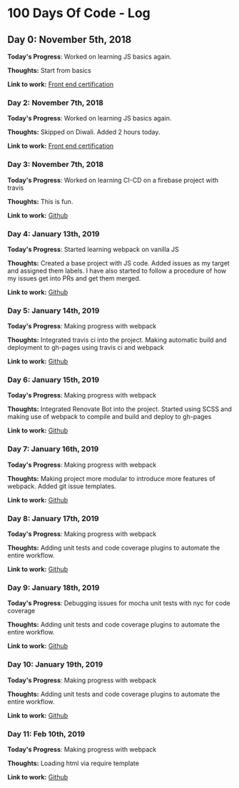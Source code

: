 # 100 Days Of Code - Log

## Day 0: November 5th, 2018

**Today's Progress**: Worked on learning JS basics again.

**Thoughts:** Start from basics

**Link to work:** [Front end certification](https://www.freecodecamp.org/immanikanta)

### Day 2: November 7th, 2018

**Today's Progress**: Worked on learning JS basics again.

**Thoughts:** Skipped on Diwali. Added 2 hours today.

**Link to work:** [Front end certification](https://www.freecodecamp.org/immanikanta)

### Day 3: November 7th, 2018

**Today's Progress**: Worked on learning CI-CD on a firebase project with travis

**Thoughts:** This is fun.

**Link to work:** [Github](https://github.com/immnk/aradhana-api/tree/hosting)

### Day 4: January 13th, 2019

**Today's Progress**: Started learning webpack on vanilla JS

**Thoughts:** Created a base project with JS code. Added issues as my target and assigned them labels. I have also started to follow a procedure of how my issues get into PRs and get them merged.

**Link to work:** [Github](https://github.com/immnk/webpack-testing/issues?utf8=%E2%9C%93&q=is%3Aissue+)

### Day 5: January 14th, 2019

**Today's Progress**: Making progress with webpack

**Thoughts:** Integrated travis ci into the project. Making automatic build and deployment to gh-pages using travis ci and webpack

**Link to work:** [Github](https://immnk.github.io/webpack-testing/)

### Day 6: January 15th, 2019

**Today's Progress**: Making progress with webpack

**Thoughts:** Integrated Renovate Bot into the project. Started using SCSS and making use of webpack to compile and build and deploy to gh-pages

**Link to work:** [Github](https://immnk.github.io/webpack-testing/)

### Day 7: January 16th, 2019

**Today's Progress**: Making progress with webpack

**Thoughts:** Making project more modular to introduce more features of webpack. Added git issue templates.

**Link to work:** [Github](https://immnk.github.io/webpack-testing/)

### Day 8: January 17th, 2019

**Today's Progress**: Making progress with webpack

**Thoughts:** Adding unit tests and code coverage plugins to automate the entire workflow.

**Link to work:** [Github](https://immnk.github.io/webpack-testing/)

### Day 9: January 18th, 2019

**Today's Progress**: Debugging issues for mocha unit tests with nyc for code coverage

**Thoughts:** Adding unit tests and code coverage plugins to automate the entire workflow.

**Link to work:** [Github](https://immnk.github.io/webpack-testing/)

### Day 10: January 19th, 2019

**Today's Progress**: Making progress with webpack

**Thoughts:** Adding unit tests and code coverage plugins to automate the entire workflow.

**Link to work:** [Github](https://immnk.github.io/webpack-testing/)

### Day 11: Feb 10th, 2019

**Today's Progress**: Making progress with webpack

**Thoughts:** Loading html via require template

**Link to work:** [Github](https://immnk.github.io/webpack-testing/)